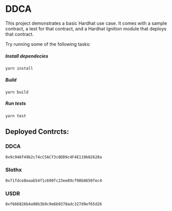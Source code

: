 # DDCA

This project demonstrates a basic Hardhat use case. It comes with a sample contract, a test for that contract, and a Hardhat Ignition module that deploys that contract.

Try running some of the following tasks:

##### Install dependecies
```shell
yarn install
```

##### Build
```shell
yarn build
```

##### Run tests
```shell
yarn test
```


## Deployed Contrcts:

### DDCA 
```shell
0x9c946f49b2c74cC5ACf3c8DD9c4F4E110b82628a
```
### Slothx 
```shell
0x71fdce8eaab54f1c690fc23ee89cf98b8650fec4
```
### USDR 
```shell
0xf666826b4a98b3b9c9e6b9378adc327d9ef65d26
```